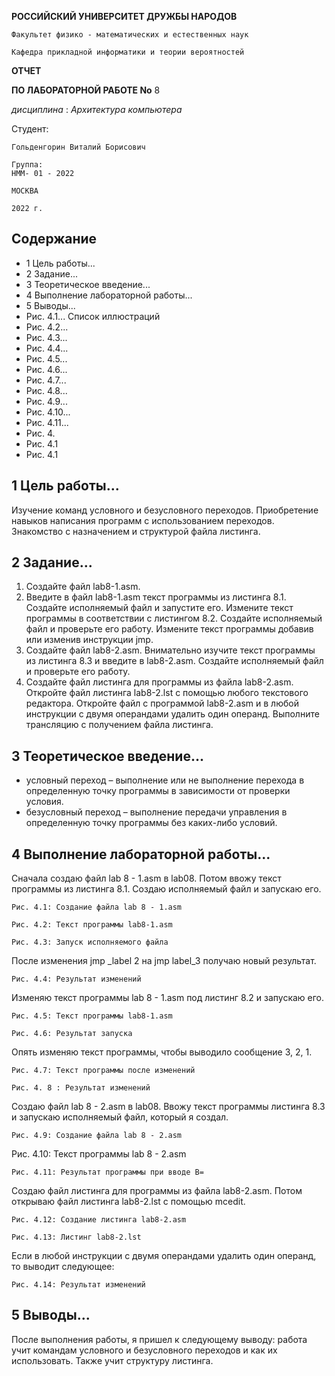 **РОССИЙСКИЙ УНИВЕРСИТЕТ ДРУЖБЫ НАРОДОВ**

```
Факультет физико - математических и естественных наук
```
```
Кафедра прикладной информатики и теории вероятностей
```
**ОТЧЕТ**

**ПО ЛАБОРАТОРНОЙ РАБОТЕ No** 8

_дисциплина_ : _Архитектура компьютера_

Студент:

```
Гольденгорин Виталий Борисович
```
```
Группа:
НММ- 01 - 2022
```
```
МОСКВА
```
```
2022 г.
```

## Содержание


- 1 Цель работы...
- 2 Задание...
- 3 Теоретическое введение...
- 4 Выполнение лабораторной работы...
- 5 Выводы...
- Рис. 4.1... Список иллюстраций
- Рис. 4.2...
- Рис. 4.3...
- Рис. 4.4...
- Рис. 4.5...
- Рис. 4.6...
- Рис. 4.7...
- Рис. 4.8...
- Рис. 4.9...
- Рис. 4.10...
- Рис. 4.11...
- Рис. 4.
- Рис. 4.1
- Рис. 4.1


## 1 Цель работы...

Изучение команд условного и безусловного переходов. Приобретение
навыков написания программ с использованием переходов. Знакомство с
назначением и структурой файла листинга.


## 2 Задание...

1. Создайте файл lab8-1.asm.
2. Введите в файл lab8-1.asm текст программы из листинга 8.1.
    Создайте исполняемый файл и запустите его. Измените текст
    программы в соответствии с листингом 8.2. Создайте исполняемый
    файл и проверьте его работу. Измените текст программы добавив
    или изменив инструкции jmp.
3. Создайте файл lab8-2.asm. Внимательно изучите текст программы из
    листинга 8.3 и введите в lab8-2.asm. Создайте исполняемый файл и
    проверьте его работу.
4. Создайте файл листинга для программы из файла lab8-2.asm.
    Откройте файл листинга lab8-2.lst с помощью любого текстового
    редактора. Откройте файл с программой lab8-2.asm и в любой
    инструкции с двумя операндами удалить один операнд. Выполните
    трансляцию с получением файла листинга.


## 3 Теоретическое введение...

- условный переход – выполнение или не выполнение перехода в
определенную точку программы в зависимости от проверки условия.
- безусловный переход – выполнение передачи управления в определенную
точку программы без каких-либо условий.


## 4 Выполнение лабораторной работы...

Сначала создаю файл lab 8 - 1.asm в lab08. Потом ввожу текст программы
из листинга 8.1. Создаю исполняемый файл и запускаю его.

```
Рис. 4.1: Создание файла lab 8 - 1.asm
```
```
Рис. 4.2: Текст программы lab8-1.asm
```
```
Рис. 4.3: Запуск исполняемого файла
```

После изменения jmp _label 2 на jmp label_3 получаю новый результат.

```
Рис. 4.4: Результат изменений
```
Изменяю текст программы lab 8 - 1.asm под листинг 8.2 и запускаю его.

```
Рис. 4.5: Текст программы lab8-1.asm
```
```
Рис. 4.6: Результат запуска
```

Опять изменяю текст программы, чтобы выводило сообщение 3, 2, 1.

```
Рис. 4.7: Текст программы после изменений
```
```
Рис. 4. 8 : Результат изменений
```

Создаю файл lab 8 - 2.asm в lab08. Ввожу текст программы листинга 8.3 и
запускаю исполняемый файл, который я создал.

```
Рис. 4.9: Создание файла lab 8 - 2.asm
```

Рис. 4.10: Текст программы lab 8 - 2.asm


```
Рис. 4.11: Результат программы при вводе B=
```
Создаю файл листинга для программы из файла lab8-2.asm. Потом открываю
файл листинга lab8-2.lst с помощью mcedit.

```
Рис. 4.12: Создание листинга lab8-2.asm
```
```
Рис. 4.13: Листинг lab8-2.lst
```
Если в любой инструкции с двумя операндами удалить один операнд, то
выводит следующее:

```
Рис. 4.14: Результат изменений
```

## 5 Выводы...

После выполнения работы, я пришел к следующему выводу: работа учит
командам условного и безусловного переходов и как их использовать. Также
учит структуру листинга.



